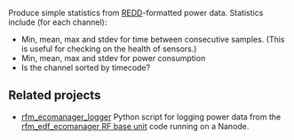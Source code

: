 Produce simple statistics from [REDD](http://redd.csail.mit.edu)-formatted
power data.  Statistics include (for each channel):

* Min, mean, max and stdev for time between consecutive samples.
  (This is useful for checking on the health of sensors.)
* Min, mean, max and stdev for power consumption
* Is the channel sorted by timecode?

## Related projects

* [rfm_ecomanager_logger](/JackKelly/rfm_ecomanager_logger) Python script for
logging power data from the [rfm_edf_ecomanager RF base unit](/JackKelly/rfm_edf_ecomanager/)
code running on a Nanode.


